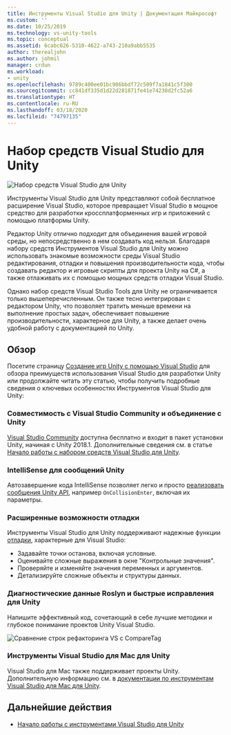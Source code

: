 ```yaml
---
title: Инструменты Visual Studio для Unity | Документация Майкрософт
ms.custom: ''
ms.date: 10/25/2019
ms.technology: vs-unity-tools
ms.topic: conceptual
ms.assetid: 6cabc626-5310-4622-a743-210a9abb5535
author: therealjohn
ms.author: johmil
manager: crdun
ms.workload:
- unity
ms.openlocfilehash: 9789c400ee01bc986bbdf72c509f7a1841c5f300
ms.sourcegitcommit: cc841df335d1d22d281871fe41e74238d2fc52a6
ms.translationtype: HT
ms.contentlocale: ru-RU
ms.lasthandoff: 03/18/2020
ms.locfileid: "74797135"
---
```

# <a name="visual-studio-tools-for-unity"></a>Набор средств Visual Studio для Unity

![Набор средств Visual Studio для Unity](media/vstu_header.png)

Инструменты Visual Studio для Unity представляют собой бесплатное расширение Visual Studio, которое превращает Visual Studio в мощное средство для разработки кроссплатформенных игр и приложений с помощью платформы Unity.

Редактор Unity отлично подходит для объединения вашей игровой среды, но непосредственно в нем создавать код нельзя. Благодаря набору средств Инструментов Visual Studio для Unity можно использовать знакомые возможности среды Visual Studio редактирования, отладки и повышения производительности кода, чтобы создавать редактор и игровые скрипты для проекта Unity на C#, а также отлаживать их с помощью мощных средств отладки Visual Studio.

Однако набор средств Visual Studio Tools для Unity не ограничивается только вышеперечисленным. Он также тесно интегрирован с редактором Unity, что позволяет тратить меньше времени на выполнение простых задач, обеспечивает повышение производительности, характерное для Unity, а также делает очень удобной работу с документацией по Unity.

## <a name="overview"></a>Обзор

Посетите страницу [Создание игр Unity с помощью Visual Studio](https://visualstudio.microsoft.com/vs/unity-tools/) для обзора преимуществ использования Visual Studio для разработки Unity или продолжайте читать эту статью, чтобы получить подробные сведения о ключевых особенностях Инструментов Visual Studio для Unity:

### <a name="compatible-with-visual-studio-community-and-bundled-with-unity"></a>Совместимость с Visual Studio Community и объединение с Unity

[Visual Studio Community](https://visualstudio.microsoft.com/) доступна бесплатно и входит в пакет установки Unity, начиная с Unity 2018.1. Дополнительные сведения см. в статье [Начало работы с набором средств Visual Studio для Unity](getting-started-with-visual-studio-tools-for-unity.md).

### <a name="intellisense-for-unity-messages"></a>IntelliSense для сообщений Unity

Автозавершение кода IntelliSense позволяет легко и просто [реализовать сообщения Unity API](using-visual-studio-tools-for-unity.md#intellisense-for-unity-api-messages), например `OnCollisionEnter`, включая их параметры.

### <a name="superior-debugging"></a>Расширенные возможности отладки

Инструменты Visual Studio для Unity поддерживают надежные функции [отладки](using-visual-studio-tools-for-unity.md#unity-debugging), характерные для Visual Studio:

* Задавайте точки останова, включая условные.
* Оценивайте сложные выражения в окне "Контрольные значения".
* Проверяйте и изменяйте значения переменных и аргументов.
* Детализируйте сложные объекты и структуры данных.

### <a name="roslyn-diagnostics-and-quick-fixes-for-unity"></a>Диагностические данные Roslyn и быстрые исправления для Unity

Напишите эффективный код, сочетающий в себе лучшие методики и глубокое понимание проектов Unity Visual Studio.

![Сравнение строк рефакторинга VS с CompareTag](media/unity-diagnostics.png)

### <a name="visual-studio-for-mac-tools-for-unity"></a>Инструменты Visual Studio для Mac для Unity

Visual Studio для Mac также поддерживает проекты Unity. Дополнительную информацию см. в [документации по инструментам Visual Studio для Mac для Unity](/visualstudio/mac/unity-tools).

## <a name="next-steps"></a>Дальнейшие действия

* [Начало работы с инструментами Visual Studio для Unity](getting-started-with-visual-studio-tools-for-unity.md)

